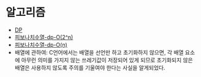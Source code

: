 # 알고리즘
- [DP](https://github.com/uniye/algorithm_theory/blob/main/%EB%8B%A4%EC%9D%B4%EB%82%98%EB%AF%B9%ED%94%84%EB%A1%9C%EA%B7%B8%EB%9E%98%EB%B0%8D/dp.md)
- [피보나치수열-dp-O(2^n)](https://github.com/uniye/algorithm_theory/blob/main/%EB%8B%A4%EC%9D%B4%EB%82%98%EB%AF%B9%ED%94%84%EB%A1%9C%EA%B7%B8%EB%9E%98%EB%B0%8D/dp_1.cpp)
- [피보나치수열-dp-O(n)](https://github.com/uniye/algorithm_theory/blob/main/%EB%8B%A4%EC%9D%B4%EB%82%98%EB%AF%B9%ED%94%84%EB%A1%9C%EA%B7%B8%EB%9E%98%EB%B0%8D/dp_2.cpp)
- 배열에 관하여: C언어에서는 배열을 선언만 하고 초기화하지 않으면, 각 배열 요소에 아무런 의미를 가지지 않는 쓰레기값이 저장되어 있게 되므로 초기화되지 않은 배열은 사용하지 않도록 주의를 기울여야 한다는 사실을 알게되었다.
